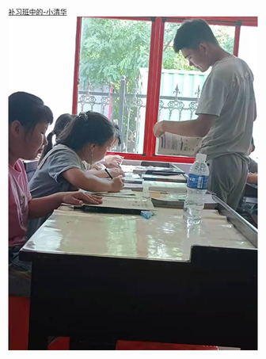 <html>
 <head>
  <title> 小清华补习班 </title>
  <meta name="generator" content="editplus" />
  <meta name="author" content="" />
  <meta name="keywords" content="" />
  <meta name="description" content="" />
    <script type="application/javascript"/>
   alert("欢迎来到JinZhen小清华补习班官方网站 领导请坐")
</script>
   <style spry:test="css">
    
.one a
{font-size:25px;
background-color:#000;
color:#FFF;
float:left;}
    
.one a:hover
{font-size:26px;
color:#F93;}
    
    
  </style>
 </head>

<body>
   <div class="one"><a href="#">补习班中的-小清华</a></div>
<div>
 <img src="cram.jpg"/>
 
</div>
</body>
</html>


